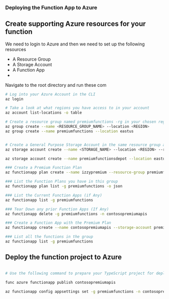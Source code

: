 ### Deploying the Function App to Azure

## Create supporting Azure resources for your function

We need to login to Azure and then we need to set up the following resources
- A Resource Group
- A Storage Account
- A Function App
-
Navigate to the root directory and run these com

````bash
# Log into your Azure Account in the CLI
az login

# Take a look at what regions you have access to in your account
az account list-locations -o table

# Create a resource group named premiumfunctions -rg in your chosen region
az group create --name <RESOURCE_GROUP_NAME> --location <REGION>
az group create --name premiumfunctions --location eastus


# Create a General Purpose Storage Account in the same resource group and region
az storage account create --name <STORAGE_NAME> --location <REGION> --resource-group <RESOURCE_GROUP_NAME> --sku Standard_LRS

az storage account create --name premiumfunctionsdepot --location eastus --resource-group premiumfunctions --sku Standard_LRS

### Create a Premium Function Plan
az functionapp plan create --name izzypremium --resource-group premiumfunctions --location eastus --sku EP1

### List the Function Plans you have in this group
az functionapp plan list -g premiumfunctions -o json

### List the Current Function Apps (if Any)
az functionapp list -g premiumfunctions

### Tear Down any prior Function Apps (If Any)
az functionapp delete -g premiumfunctions -n contosopremiumapis

### Create a Function App with the Premium Plan
az functionapp create --name contosopremiumapis --storage-account premiumfunctionsdepot --plan izzypremium --resource-group premiumfunctions --os-type linux --runtime python --runtime-version 3.11 --functions-version 4

### List all the functions in the group
az functionapp list -g premiumfunctions
````

## Deploy the function project to Azure

````bash

# Use the following command to prepare your TypeScript project for deployment:

func azure functionapp publish contosopremiumapis

az functionapp config appsettings set -g premiumfunctions -n contosopremiumapis --settings FUNCTIONS_WORKER_RUNTIME=python @appsettings.json

````
